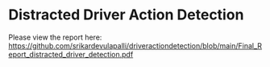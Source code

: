 # Distracted Driver Action Detection

Please view the report here:
https://github.com/srikardevulapalli/driveractiondetection/blob/main/Final_Report_distracted_driver_detection.pdf
